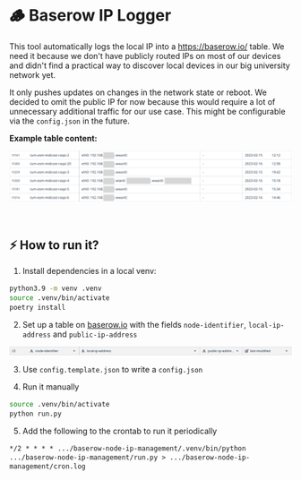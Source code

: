 # 🪵 Baserow IP Logger

This tool automatically logs the local IP into a https://baserow.io/ table. We need it because we don't have publicly routed IPs on most of our devices and didn't find a practical way to discover local devices in our big university network yet.

It only pushes updates on changes in the network state or reboot. We decided to omit the public IP for now because this would require a lot of unnecessary additional traffic for our use case. This might be configurable via the `config.json` in the future.

**Example table content:**

![](docs/baserow-table-example-2.png)

<br/>

## ⚡️ How to run it?

1. Install dependencies in a local venv:

```bash
python3.9 -m venv .venv
source .venv/bin/activate
poetry install
```

2. Set up a table on [baserow.io](https://baserow.io/) with the fields `node-identifier`, `local-ip-address` and `public-ip-address`

![](docs/baserow-table-example-1.png)

3. Use `config.template.json` to write a `config.json`

4. Run it manually

```bash
source .venv/bin/activate
python run.py
```

5. Add the following to the crontab to run it periodically

```cron
*/2 * * * * .../baserow-node-ip-management/.venv/bin/python .../baserow-node-ip-management/run.py > .../baserow-node-ip-management/cron.log
```

